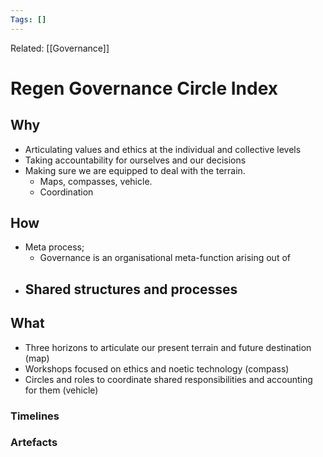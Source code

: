 ```yaml
---
Tags: []
---
```

Related: [[Governance]]
# Regen Governance Circle Index

## Why
- Articulating values and ethics at the individual and collective levels
- Taking accountability for ourselves and our decisions
- Making sure we are equipped to deal with the terrain. 
	- Maps, compasses, vehicle. 
	- Coordination
 
## How
- Meta process;
	- Governance is an organisational meta-function arising out of 
- Shared structures and processes
	- 
	


## What 
- Three horizons to articulate our present terrain and future destination (map)
- Workshops focused on ethics and noetic technology (compass)
- Circles and roles to coordinate shared responsibilities and accounting for them (vehicle)




### Timelines
### Artefacts